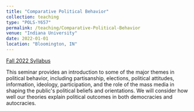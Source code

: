 ```yaml
---
title: "Comparative Political Behavior"
collection: teaching
type: "POLS-Y657"
permalink: /teaching/Comparative-Political-Behavior
venue: "Indiana University"
date: 2022-01-01
location: "Bloomington, IN"
---
```


[Fall 2022 Syllabus](http://jasonyuyanwu.github.io/files/Comparative-Political-Behavior-Syllabus-2022.pdf)


This seminar provides an introduction to some of the major themes in political behavior, including partisanship, elections, political attitudes, information, ideology, participation, and the role of the mass media in shaping the public's political beliefs and orientations. We will consider how well our theories explain political outcomes in both democracies and autocracies. 

